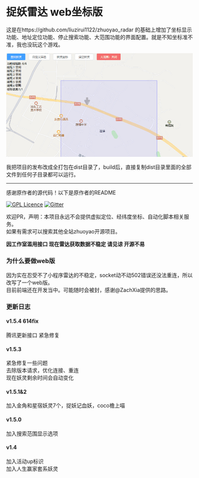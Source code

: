 # 捉妖雷达 web坐标版

这是在https://github.com/liuzirui1122/zhuoyao_radar 的基础上增加了坐标显示功能、地址定位功能、停止搜索功能、大范围功能的界面配置。就是不知坐标准不准，我也没玩这个游戏。

![演示图](./demo.gif)

我把项目的发布改成全打包在dist目录了，build后，直接复制dist目录里面的全部文件到任何子目录都可以运行。

------

感谢原作者的源代码！以下是原作者的README

[![GPL Licence](https://badges.frapsoft.com/os/gpl/gpl.svg?v=103)](https://opensource.org/licenses/GPL-3.0/)  [![Gitter](https://badges.gitter.im/zhuoyao_radar/community.svg)](https://gitter.im/zhuoyao_radar/community?utm_source=badge&utm_medium=badge&utm_campaign=pr-badge)

欢迎PR，声明：本项目永远不会提供虚拟定位、经纬度坐标、自动化脚本相关服务。   
如果有需求可以搜索其他全站zhuoyao开源项目。 

**因工作室滥用接口 现在雷达获取数据不稳定 请见谅 开源不易**

### 为什么要做web版

因为实在忍受不了小程序雷达的不稳定，socket动不动502错误还没法重连，所以改写了一个web版。    
目前前端还在开发当中。可能随时会被封，感谢@ZachXia提供的思路。


### 更新日志

#### v1.5.4 614fix   
腾讯更新接口 紧急修复

#### v1.5.3    
紧急修复一些问题    
去除版本请求，优化连接、重连    
现在妖灵剩余时间会自动变化     

#### v1.5.1&2   
加入金角和星宿妖灵7个，捉妖记血妖，coco檐上喵  

#### v1.5.0   
加入搜索范围显示选项   

#### v1.4   
加入活动up标识    
加入人生赢家套系妖灵  



